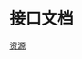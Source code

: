 # 接口文档

[资源](http://mongoosejs.com/docs/api.html "Mongoose v5.0.1的永久链接：API文档")

[1]: http://mongoosejs.com#schema_Schema
[2]: http://mongoosejs.com#schema_Schema-childSchemas
[3]: http://mongoosejs.com#schema_Schema-obj
[4]: http://mongoosejs.com#schema_Schema-clone
[5]: http://mongoosejs.com#schema_Schema-add
[6]: http://mongoosejs.com#reserved_reserved
[7]: http://mongoosejs.com#schema_Schema-path
[8]: http://mongoosejs.com#schema_Schema-eachPath
[9]: http://mongoosejs.com#schema_Schema-requiredPaths
[10]: http://mongoosejs.com#schema_Schema-pathType
[11]: http://mongoosejs.com#schema_Schema-queue
[12]: http://mongoosejs.com#schema_Schema-pre
[13]: http://mongoosejs.com#schema_Schema-post
[14]: http://mongoosejs.com#schema_Schema-plugin
[15]: http://mongoosejs.com#schema_Schema-method
[16]: http://mongoosejs.com#schema_Schema-static
[17]: http://mongoosejs.com#schema_Schema-index
[18]: https://www.npmjs.com/package/ms
[19]: http://mongoosejs.com#schema_Schema-set
[20]: http://mongoosejs.com#schema_Schema-get
[21]: http://mongoosejs.com#indextypes_indexTypes
[22]: http://mongoosejs.com#schema_Schema-indexes
[23]: http://mongoosejs.com#schema_Schema-virtual
[24]: http://mongoosejs.com#schema_Schema-virtualpath
[25]: http://mongoosejs.com#schema_Schema-remove
[26]: http://mongoosejs.com#schema_Schema-loadClass
[27]: http://mongoosejs.com#types_Types
[28]: http://mongoosejs.com#connection_Connection
[29]: http://mongoosejs.com#connection_Connection-readyState
[30]: http://mongoosejs.com#connection_Connection-collections
[31]: http://mongoosejs.com#connection_Connection-db
[32]: http://mongoosejs.com#connection_Connection-config
[33]: http://mongoosejs.com#connection_Connection-createCollection
[34]: http://mongoosejs.com#connection_Connection-dropCollection
[35]: http://mongoosejs.com#connection_Connection-dropDatabase
[36]: http://mongoosejs.com#connection_Connection-close
[37]: http://mongoosejs.com#connection_Connection-collection
[38]: http://mongoosejs.com#connection_Connection-model
[39]: http://mongoosejs.com#utils_exports.toCollectionName
[40]: http://mongoosejs.com#connection_Connection-modelNames
[41]: http://mongoosejs.com#document_Document-schema
[42]: http://mongoosejs.com#document_Document-isNew
[43]: http://mongoosejs.com#document_Document-id
[44]: http://mongoosejs.com/docs/guide.html#id
[45]: http://mongoosejs.com#document_Document-errors
[46]: http://mongoosejs.com#document_Document-init
[47]: http://mongoosejs.com#document_Document-update
[48]: http://mongoosejs.com#document_Document-set
[49]: http://mongoosejs.com#document_Document-get
[50]: http://mongoosejs.com#document_Document-markModified
[51]: http://mongoosejs.com/schematypes.html#mixed
[52]: http://mongoosejs.com#document_Document-unmarkModified
[53]: http://mongoosejs.com#document_Document-modifiedPaths
[54]: http://mongoosejs.com#document_Document-isModified
[55]: http://mongoosejs.com#document_Document-isDirectModified
[56]: http://mongoosejs.com#document_Document-isInit
[57]: http://mongoosejs.com#document_Document-isSelected
[58]: http://mongoosejs.com#document_Document-isDirectSelected
[59]: http://mongoosejs.com#document_Document-validate
[60]: http://mongoosejs.com#model_Model-save
[61]: http://mongoosejs.com#document_Document-validateSync
[62]: http://mongoosejs.com#document_Document-invalidate
[63]: http://mongoosejs.com#document_Document-save
[64]: http://mongoosejs.com#document_Document-toObject
[65]: http://mongodb.github.com/node-mongodb-native/api-bson-generated/binary.html
[66]: http://mongoosejs.com/docs/guide.html#toObject
[67]: http://mongoosejs.com#document_Document-toJSON
[68]: http://mongoosejs.com/docs/guide.html#toJSON
[69]: http://mongoosejs.com#document_Document-inspect
[70]: http://mongoosejs.com#document_Document-toString
[71]: http://mongoosejs.com#document_Document-equals
[72]: http://mongoosejs.com#document_Document-populate
[73]: http://mongoosejs.com#document_Document-execPopulate
[74]: http://mongoosejs.com#model_Model.populate
[75]: http://mongoosejs.com#document_Document-populated
[76]: http://mongoosejs.com#document_Document-depopulate
[77]: http://mongoosejs.com#model_Model
[78]: http://mongoosejs.com#model_Model-db
[79]: http://mongoosejs.com#model_Model-collection
[80]: http://mongoosejs.com#model_Model-modelName
[81]: http://mongoosejs.com#model_Model-$where
[82]: http://mongoosejs.com#model_Model-baseModelName
[83]: http://mongoosejs.com#model_Model-increment
[84]: http://mongoosejs.com#model_Model-remove
[85]: http://mongoosejs.com#model_Model-model
[86]: http://mongoosejs.com#discriminator_discriminator
[87]: http://mongoosejs.com#init_init
[88]: https://docs.mongodb.com/manual/indexes/
[89]: http://mongoosejs.com/docs/guide.html#autoIndex
[90]: http://mongoosejs.com#ensureindexes_ensureIndexes
[91]: http://mongoosejs.com#createindexes_createIndexes
[92]: http://mongodb.github.io/node-mongodb-native/2.2/api/Collection.html#createIndex
[93]: http://mongoosejs.com#model_Model-schema
[94]: http://mongoosejs.com#model_Model-base
[95]: http://mongoosejs.com#model_Model-discriminators
[96]: http://mongoosejs.com#translatealiases_translateAliases
[97]: http://mongoosejs.com#remove_remove
[98]: http://mongoosejs.com#deleteone_deleteOne
[99]: http://mongoosejs.com#deletemany_deleteMany
[100]: http://mongoosejs.com#find_find
[101]: http://mongoosejs.com#findbyid_findById
[102]: http://mongoosejs.com#findone_findOne
[103]: http://mongoosejs.com#count_count
[104]: http://mongoosejs.com#distinct_distinct
[105]: http://mongoosejs.com#where_where
[106]: http://mongoosejs.com#findoneandupdate_findOneAndUpdate
[107]: http://mongoosejs.com/docs/validation.html#update-validators
[108]: http://mongoosejs.com/docs/defaults.html
[109]: https://docs.mongodb.org/v2.4/reference/operator/update/setOnInsert/
[110]: http://mongodb.github.io/node-mongodb-native/2.0/api/Collection.html#findAndModify
[111]: http://mongoosejs.com/docs/guide.html#strict
[112]: http://mongoosejs.com#findbyidandupdate_findByIdAndUpdate
[113]: http://mongoosejs.com#findoneandremove_findOneAndRemove
[114]: http://mongoosejs.com#findbyidandremove_findByIdAndRemove
[115]: http://mongoosejs.com#create_create
[116]: http://mongoosejs.com#watch_watch
[117]: https://docs.mongodb.com/manual/changeStreams/
[118]: http://mongoosejs.com#insertmany_insertMany
[119]: https://docs.mongodb.com/manual/reference/method/db.collection.insertMany/#error-handling
[120]: http://mongoosejs.com#bulkwrite_bulkWrite
[121]: http://mongoosejs.com/docs/api.html#model_Model.create
[122]: http://mongoosejs.com#hydrate_hydrate
[123]: http://mongoosejs.com#update_update
[124]: http://mongoosejs.com#query-js
[125]: http://mongoosejs.com#updatemany_updateMany
[126]: http://mongoosejs.com#updateone_updateOne
[127]: http://mongoosejs.com#replaceone_replaceOne
[128]: http://mongoosejs.com#mapreduce_mapReduce
[129]: http://mongodb.github.io/node-mongodb-native/api-generated/collection.html#mapreduce
[130]: http://mongoosejs.com#aggregate_aggregate
[131]: http://docs.mongodb.org/manual/applications/aggregation/
[132]: http://mongoosejs.com#geosearch_geoSearch
[133]: http://mongoosejs.com#populate_populate
[134]: http://mongoosejs.com#query_Query
[135]: http://mongoosejs.com/docs/api.html#find_find
[136]: http://mongoosejs.com#query_Query-use$geoWithin
[137]: http://mongoosejs.com#query_Query-toConstructor
[138]: http://mongoosejs.com#query_Query-$where
[139]: http://docs.mongodb.org/manual/reference/operator/where/
[140]: http://mongoosejs.com#query_Query-where
[141]: http://mongoosejs.com#query_Query-equals
[142]: http://mongoosejs.com#query_Query-or
[143]: http://mongoosejs.com#query_Query-nor
[144]: http://mongoosejs.com#query_Query-and
[145]: http://mongoosejs.com#query_Query-gt
[146]: http://mongoosejs.com#query_Query-gte
[147]: http://mongoosejs.com#query_Query-lt
[148]: http://mongoosejs.com#query_Query-lte
[149]: http://mongoosejs.com#query_Query-ne
[150]: http://mongoosejs.com#query_Query-in
[151]: http://mongoosejs.com#query_Query-nin
[152]: http://mongoosejs.com#query_Query-all
[153]: http://mongoosejs.com#query_Query-size
[154]: http://mongoosejs.com#query_Query-regex
[155]: http://mongoosejs.com#query_Query-maxDistance
[156]: http://mongoosejs.com#query_Query-mod
[157]: http://mongoosejs.com#query_Query-exists
[158]: http://mongoosejs.com#query_Query-elemMatch
[159]: http://mongoosejs.com#query_Query-within
[160]: http://mongoosejs.com#query_Query-use%2524geoWithin
[161]: https://github.com/ebensing/mongoose-within
[162]: http://mongoosejs.com#query_Query-slice
[163]: http://mongoosejs.com#query_Query-limit
[164]: http://mongoosejs.com#query_Query-skip
[165]: http://mongoosejs.com#query_Query-maxScan
[166]: http://mongoosejs.com#query_Query-batchSize
[167]: http://mongoosejs.com#query_Query-snapshot
[168]: http://mongoosejs.com#query_Query-hint
[169]: http://mongoosejs.com#query_Query-select
[170]: http://mongoosejs.com/docs/api.html#schematype_SchemaType-select
[171]: https://docs.mongodb.com/manual/tutorial/project-fields-from-query-results/#suppress-id-field
[172]: http://mongoosejs.com#query_Query-slaveOk
[173]: http://mongoosejs.com#query_Query-read
[174]: http://docs.mongodb.org/manual/applications/replication/#read-preference
[175]: http://mongodb.github.com/node-mongodb-native/driver-articles/anintroductionto1_1and2_2.html#read-preferences
[176]: http://mongoosejs.com#query_Query-merge
[177]: http://mongoosejs.com#query_Query-setOptions
[178]: http://www.mongodb.org/display/DOCS/Tailable+Cursors
[179]: http://www.mongodb.org/display/DOCS/Advanced+Queries#AdvancedQueries-%7B%7Bsort()%7D%7D
[180]: http://www.mongodb.org/display/DOCS/Advanced+Queries#AdvancedQueries-%7B%7Blimit%28%29%7D%7D
[181]: http://www.mongodb.org/display/DOCS/Advanced+Queries#AdvancedQueries-%7B%7Bskip%28%29%7D%7D
[182]: https://docs.mongodb.org/v3.2/reference/operator/meta/maxScan/#metaOp._S_maxScan
[183]: http://www.mongodb.org/display/DOCS/Advanced+Queries#AdvancedQueries-%7B%7BbatchSize%28%29%7D%7D
[184]: http://www.mongodb.org/display/DOCS/Advanced+Queries#AdvancedQueries-%24comment
[185]: http://www.mongodb.org/display/DOCS/Advanced+Queries#AdvancedQueries-%7B%7Bsnapshot%28%29%7D%7D
[186]: http://www.mongodb.org/display/DOCS/Advanced+Queries#AdvancedQueries-%24hint
[187]: https://docs.mongodb.com/manual/reference/method/db.collection.update/
[188]: http://mongoosejs.com/api.html#query_Query-lean
[189]: http://mongoosejs.com#query_Query-getQuery
[190]: http://mongoosejs.com#query_Query-getUpdate
[191]: http://mongoosejs.com#query_Query-lean
[192]: http://mongoosejs.com#document-js
[193]: https://groups.google.com/forum/#!topic/mongoose-orm/u2_DzDydcnA/discussion
[194]: http://mongoosejs.com#query_Query-stream
[195]: http://mongoosejs.com#query_Query-error
[196]: http://mongoosejs.com#query_Query-mongooseOptions
[197]: http://mongoosejs.com#query_Query-find
[198]: http://mongoosejs.com#query_Query-collation
[199]: http://mongoosejs.com#query_Query-findOne
[200]: http://mongoosejs.com#query_Query-count
[201]: http://mongoosejs.com#query_Query-distinct
[202]: http://mongoosejs.com#query_Query-sort
[203]: http://mongoosejs.com#query_Query-remove
[204]: http://mongoosejs.com#query_Query-deleteOne
[205]: http://mongoosejs.com#query_Query-deleteMany
[206]: http://mongoosejs.com#query_Query-findOneAndUpdate
[207]: http://www.mongodb.org/display/DOCS/findAndModify+Command
[208]: http://mongoosejs.com#query_Query-findOneAndRemove
[209]: http://mongoosejs.com#query_Query-update
[210]: mailto:address%40example.com
[211]: http://mongoosejs.com#query_Query-updateMany
[212]: http://mongoosejs.com#query_Query-updateOne
[213]: http://mongoosejs.com#query_Query-replaceOne
[214]: http://mongoosejs.com#query_Query-exec
[215]: http://mongoosejs.com#query_Query-then
[216]: http://mongoosejs.com#query_Query-catch
[217]: http://mongoosejs.com#query_Query-populate
[218]: http://mongoosejs.com#query_Query-cast
[219]: http://mongoosejs.com#query_Query-cursor
[220]: http://mongodb.github.io/node-mongodb-native/2.1/api/Cursor.html
[221]: https://strongloop.com/strongblog/whats-new-io-js-beta-streams3/
[222]: http://mongoosejs.com#query_Query-maxscan
[223]: http://mongoosejs.com#query_Query-tailable
[224]: http://mongoosejs.com#query_Query-intersects
[225]: http://mongoosejs.com#query_Query-geometry
[226]: http://mongoosejs.com#query_Query-near
[227]: http://mongoosejs.com#query_Query-nearSphere
[228]: http://mongoosejs.com#query_Query-polygon
[229]: http://mongoosejs.com#query_Query-box
[230]: http://mongoosejs.com#query_Query-circle
[231]: http://mongoosejs.com#query_Query-center
[232]: http://mongoosejs.com#query_Query-centerSphere
[233]: http://mongoosejs.com#query_Query-selected
[234]: http://mongoosejs.com#query_Query-selectedInclusively
[235]: http://mongoosejs.com#query_Query-selectedExclusively
[236]: http://mongoosejs.com/docs/api.html#aggregate_aggregate
[237]: http://mongoosejs.com#aggregate_aggregate-model
[238]: http://mongoosejs.com#aggregate_aggregate-append
[239]: http://mongoosejs.com#aggregate_aggregate-addFields
[240]: http://mongoosejs.com#aggregate_aggregate-project
[241]: http://mongoosejs.com#aggregate_aggregate-group
[242]: http://mongoosejs.com#aggregate_aggregate-match
[243]: http://mongoosejs.com#aggregate_aggregate-skip
[244]: http://mongoosejs.com#aggregate_aggregate-limit
[245]: http://mongoosejs.com#aggregate_aggregate-near
[246]: http://mongoosejs.com#aggregate_aggregate-unwind
[247]: http://mongoosejs.com#aggregate_aggregate-lookup
[248]: http://mongoosejs.com#aggregate_aggregate-graphLookup
[249]: http://mongoosejs.com#aggregate_aggregate-sample
[250]: http://mongoosejs.com#aggregate_aggregate-sort
[251]: http://mongoosejs.com#aggregate_aggregate-read
[252]: http://mongoosejs.com#aggregate_aggregate-explain
[253]: http://mongoosejs.com#aggregate_aggregate-allowDiskUse
[254]: http://mongoosejs.com#aggregate_aggregate-option
[255]: http://mongoosejs.com#aggregate_aggregate-cursor
[256]: http://mongoosejs.com#aggregate_aggregate-addCursorFlag
[257]: http://mongodb.github.io/node-mongodb-native/2.2/api/Cursor.html#addCursorFlag
[258]: http://mongoosejs.com#aggregate_aggregate-collation
[259]: http://mongoosejs.com#aggregate_aggregate-facet
[260]: http://mongoosejs.com#aggregate_aggregate-pipeline
[261]: http://mongoosejs.com#aggregate_aggregate-exec
[262]: http://mongoosejs.com#aggregate_aggregate-then
[263]: http://mongoosejs.com#schematype_SchemaType
[264]: http://mongoosejs.com#schematype_SchemaType-default
[265]: http://mongoosejs.com#schematype_SchemaType-index
[266]: http://www.mongodb.org/display/DOCS/Indexes#Indexes-CompoundKeysIndexes
[267]: http://mongoosejs.com#schematype_SchemaType-unique
[268]: http://mongoosejs.com#schematype_SchemaType-text
[269]: http://mongoosejs.com#schematype_SchemaType-sparse
[270]: http://mongoosejs.com#schematype_SchemaType-set
[271]: mailto:avenue%40q.com
[272]: http://mongoosejs.com#schematype_SchemaType-get
[273]: http://mongoosejs.com#schematype_SchemaType-validate
[274]: http://mongoosejs.com#error_messages_MongooseError-messages
[275]: http://mongoosejs.com#error_messages_MongooseError.messages
[276]: http://mongoosejs.com#schematype_SchemaType-required
[277]: http://mongoosejs.com#schematype_SchemaType-select
[278]: http://mongoosejs.com#virtualtype_VirtualType
[279]: http://mongoosejs.com#virtualtype_VirtualType-get
[280]: http://mongoosejs.com#virtualtype_VirtualType-set
[281]: http://mongoosejs.com#virtualtype_VirtualType-applyGetters
[282]: http://mongoosejs.com#virtualtype_VirtualType-applySetters
[283]: http://mongoosejs.com#mongooseerror_MongooseError
[284]: http://mongoosejs.com#messages_messages
[285]: http://mongoosejs.com#documentnotfounderror_DocumentNotFoundError
[286]: http://mongoosejs.com#casterror_CastError
[287]: http://mongoosejs.com#validationerror_ValidationError
[288]: http://mongoosejs.com/docs/validation.html
[289]: http://mongoosejs.com#validatorerror_ValidatorError
[290]: http://mongoosejs.com#versionerror_VersionError
[291]: http://mongoosejs.com/docs/guide.html#versionKey
[292]: http://mongoosejs.com#overwritemodelerror_OverwriteModelError
[293]: http://mongoosejs.com#missingschemaerror_MissingSchemaError
[294]: http://mongoosejs.com#divergentarrayerror_DivergentArrayError

